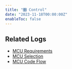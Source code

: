 ```yaml
---
title: "🎛️ Control"
date: "2023-11-18T00:00:00Z"
enableToc: false
---
```


## Related Logs

- [MCU Requirements](logs/10-11-2023.md)
- [MCU Selection](logs/16-11-2023.md)
- [MCU Code Flow](logs/18-11-2023.md)
